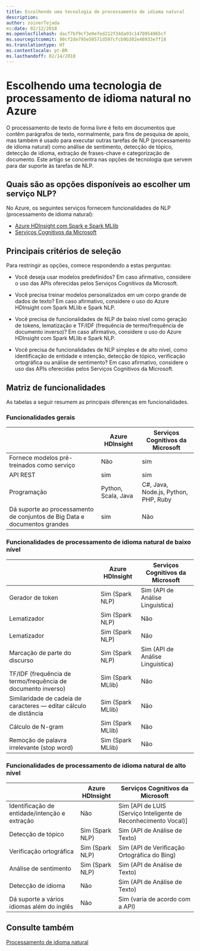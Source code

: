 ```yaml
---
title: Escolhendo uma tecnologia de processamento de idioma natural
description: 
author: zoinerTejada
ms:date: 02/12/2018
ms.openlocfilehash: dacf7bf9cf3e9efed212f34da93c1470954965cf
ms.sourcegitcommit: 90cf2de795e50571d597cfcb9b302e48933e7f18
ms.translationtype: HT
ms.contentlocale: pt-BR
ms.lasthandoff: 02/14/2018
---
```

# <a name="choosing-a-natural-language-processing-technology-in-azure"></a>Escolhendo uma tecnologia de processamento de idioma natural no Azure

O processamento de texto de forma livre é feito em documentos que contêm parágrafos de texto, normalmente, para fins de pesquisa de apoio, mas também é usado para executar outras tarefas de NLP (processamento de idioma natural) como análise de sentimento, detecção de tópico, detecção de idioma, extração de frases-chave e categorização de documento. Este artigo se concentra nas opções de tecnologia que servem para dar suporte às tarefas de NLP.

## <a name="what-are-your-options-when-choosing-an-nlp-service"></a>Quais são as opções disponíveis ao escolher um serviço NLP?

No Azure, os seguintes serviços fornecem funcionalidades de NLP (processamento de idioma natural):

- [Azure HDInsight com Spark e Spark MLlib](/azure/hdinsight/spark/apache-spark-overview)
- [Serviços Cognitivos da Microsoft](/azure/#pivot=products&panel=cognitive)

## <a name="key-selection-criteria"></a>Principais critérios de seleção

Para restringir as opções, comece respondendo a estas perguntas:

- Você deseja usar modelos predefinidos? Em caso afirmativo, considere o uso das APIs oferecidas pelos Serviços Cognitivos da Microsoft.

- Você precisa treinar modelos personalizados em um corpo grande de dados de texto? Em caso afirmativo, considere o uso do Azure HDInsight com Spark MLlib e Spark NLP.

- Você precisa de funcionalidades de NLP de baixo nível como geração de tokens, lematização e TF/IDF (frequência de termo/frequência de documento inverso)? Em caso afirmativo, considere o uso do Azure HDInsight com Spark MLlib e Spark NLP.

- Você precisa de funcionalidades de NLP simples e de alto nível, como identificação de entidade e intenção, detecção de tópico, verificação ortográfica ou análise de sentimento? Em caso afirmativo, considere o uso das APIs oferecidas pelos Serviços Cognitivos da Microsoft.

## <a name="capability-matrix"></a>Matriz de funcionalidades

As tabelas a seguir resumem as principais diferenças em funcionalidades.  

### <a name="general-capabilities"></a>Funcionalidades gerais

| | Azure HDInsight | Serviços Cognitivos da Microsoft |
| --- | --- | --- |
| Fornece modelos pré-treinados como serviço | Não  | sim |
| API REST | sim | sim |
| Programação | Python, Scala, Java | C#, Java, Node.js, Python, PHP, Ruby |
| Dá suporte ao processamento de conjuntos de Big Data e documentos grandes | sim | Não  |

### <a name="low-level-natural-language-processing-capabilities"></a>Funcionalidades de processamento de idioma natural de baixo nível

| | Azure HDInsight | Serviços Cognitivos da Microsoft |  
| --- | --- | --- | 
| Gerador de token | Sim (Spark NLP) | Sim (API de Análise Linguística) |
| Lematizador | Sim (Spark NLP) | Não  |
| Lematizador | Sim (Spark NLP) | Não  |
| Marcação de parte do discurso | Sim (Spark NLP) | Sim (API de Análise Linguística) |
| TF/IDF (frequência de termo/frequência de documento inverso) | Sim (Spark MLlib) | Não  |
| Similaridade de cadeia de caracteres &mdash; editar cálculo de distância | Sim (Spark MLlib) | Não  |
| Cálculo de N-gram | Sim (Spark MLlib) | Não  |
| Remoção de palavra irrelevante (stop word) | Sim (Spark MLlib) | Não  |

### <a name="high-level-natural-language-processing-capabilities"></a>Funcionalidades de processamento de idioma natural de alto nível

| | Azure HDInsight | Serviços Cognitivos da Microsoft |
| --- | --- | --- | 
| Identificação de entidade/intenção e extração | Não  | Sim [API de LUIS (Serviço Inteligente de Reconhecimento Vocal)] |    
| Detecção de tópico | Sim (Spark NLP) | Sim (API de Análise de Texto) |
| Verificação ortográfica | Sim (Spark NLP) | Sim (API de Verificação Ortográfica do Bing) |
| Análise de sentimento | Sim (Spark NLP) | Sim (API de Análise de Texto) |
| Detecção de idioma | Não  | Sim (API de Análise de Texto) |
| Dá suporte a vários idiomas além do inglês | Não  | Sim (varia de acordo com a API) |

## <a name="see-also"></a>Consulte também

[Processamento de idioma natural](../scenarios/natural-language-processing.md)